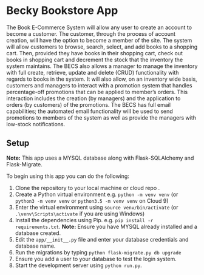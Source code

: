 # Becky Bookstore App
The Book E-Commerce System will allow any user to create an account to become a customer. The customer, through the process of account creation, will have the option to become a member of the site. The system will allow customers to browse, search, select, and add books to a shopping cart. Then, provided they have books in their shopping cart, check out books in shopping cart and decrement the stock that the inventory the system maintains. The BECS also allows a manager to manage the inventory with full create, retrieve, update and delete (CRUD) functionality with regards to books in the system. It will also allow, on an inventory wide basis, customers and managers to interact with a promotion system that handles percentage-off promotions that can be applied to member’s orders. This interaction includes the creation (by managers) and the application to orders (by customers) of the promotions. The BECS has full email capabilities; the automated email functionality will be used to send promotions to members of the system as well as provide the managers with low-stock notifications.



## Setup
**Note:** This app uses a MYSQL database along with Flask-SQLAlchemy and Flask-Migrate.

To begin using this app you can do the following:

1. Clone the repository to your local machine or cloud repo
.
2. Create a Python virtual environment e.g. `python -m venv venv` (or `python3 -m venv venv` or `python3.5 -m venv venv` on Cloud 9)
3. Enter the virtual environment using `source venv/bin/activate` (or `.\venv\Scripts\activate` if you are using Windows) 
4. Install the dependencies using Pip. e.g. `pip install -r requirements.txt`. __Note:__ Ensure you have MYSQL already installed and a database created.
5. Edit the `app/__init__.py` file and enter your database credentials and database name.
6. Run the migrations by typing `python flask-migrate.py db upgrade`
7. Ensure you add a user to your database to test the login system.
8. Start the development server using `python run.py`.
